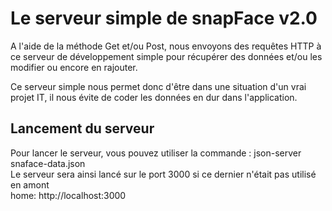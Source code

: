 # Le serveur simple de snapFace v2.0
A l'aide de la méthode Get et/ou Post, nous envoyons des requêtes HTTP à ce serveur de 
développement simple pour récupérer des données et/ou les modifier ou encore en rajouter.

Ce serveur simple nous permet donc d'être dans une situation d'un vrai projet IT, il nous évite 
de coder les données en dur dans l'application. 

## Lancement du serveur
Pour lancer le serveur, vous pouvez utiliser la commande : json-server snaface-data.json  
Le serveur sera ainsi lancé sur le port 3000 si ce dernier n'était pas utilisé en amont  
home: http://localhost:3000

